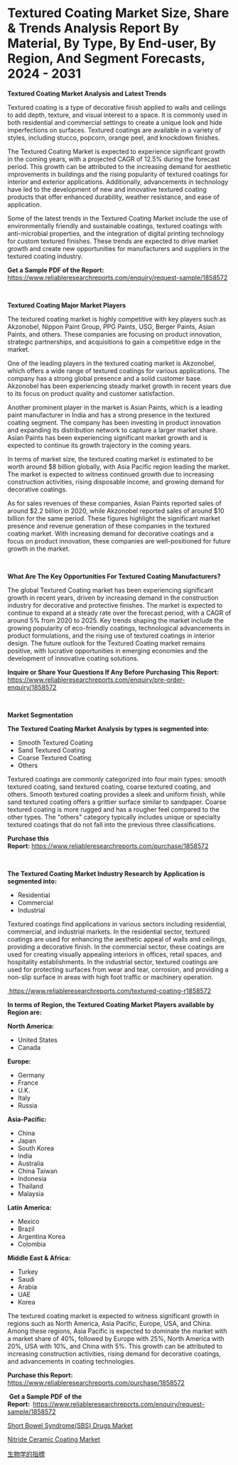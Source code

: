 <p><h1>Textured Coating Market Size, Share & Trends Analysis Report By Material, By Type, By End-user, By Region, And Segment Forecasts, 2024 - 2031</h1></p><p><strong>Textured Coating Market Analysis and Latest Trends</strong></p>
<p><p>Textured coating is a type of decorative finish applied to walls and ceilings to add depth, texture, and visual interest to a space. It is commonly used in both residential and commercial settings to create a unique look and hide imperfections on surfaces. Textured coatings are available in a variety of styles, including stucco, popcorn, orange peel, and knockdown finishes.</p><p>The Textured Coating Market is expected to experience significant growth in the coming years, with a projected CAGR of 12.5% during the forecast period. This growth can be attributed to the increasing demand for aesthetic improvements in buildings and the rising popularity of textured coatings for interior and exterior applications. Additionally, advancements in technology have led to the development of new and innovative textured coating products that offer enhanced durability, weather resistance, and ease of application.</p><p>Some of the latest trends in the Textured Coating Market include the use of environmentally friendly and sustainable coatings, textured coatings with anti-microbial properties, and the integration of digital printing technology for custom textured finishes. These trends are expected to drive market growth and create new opportunities for manufacturers and suppliers in the textured coating industry.</p></p>
<p><strong>Get a Sample PDF of the Report:&nbsp;</strong> <a href="https://www.reliableresearchreports.com/enquiry/request-sample/1858572">https://www.reliableresearchreports.com/enquiry/request-sample/1858572</a></p>
<p>&nbsp;</p>
<p><strong>Textured Coating Major Market Players</strong></p>
<p><p>The textured coating market is highly competitive with key players such as Akzonobel, Nippon Paint Group, PPG Paints, USG, Berger Paints, Asian Paints, and others. These companies are focusing on product innovation, strategic partnerships, and acquisitions to gain a competitive edge in the market.</p><p>One of the leading players in the textured coating market is Akzonobel, which offers a wide range of textured coatings for various applications. The company has a strong global presence and a solid customer base. Akzonobel has been experiencing steady market growth in recent years due to its focus on product quality and customer satisfaction.</p><p>Another prominent player in the market is Asian Paints, which is a leading paint manufacturer in India and has a strong presence in the textured coating segment. The company has been investing in product innovation and expanding its distribution network to capture a larger market share. Asian Paints has been experiencing significant market growth and is expected to continue its growth trajectory in the coming years.</p><p>In terms of market size, the textured coating market is estimated to be worth around $8 billion globally, with Asia Pacific region leading the market. The market is expected to witness continued growth due to increasing construction activities, rising disposable income, and growing demand for decorative coatings.</p><p>As for sales revenues of these companies, Asian Paints reported sales of around $2.2 billion in 2020, while Akzonobel reported sales of around $10 billion for the same period. These figures highlight the significant market presence and revenue generation of these companies in the textured coating market. With increasing demand for decorative coatings and a focus on product innovation, these companies are well-positioned for future growth in the market.</p></p>
<p>&nbsp;</p>
<p><strong>What Are The Key Opportunities For Textured Coating Manufacturers?</strong></p>
<p><p>The global Textured Coating market has been experiencing significant growth in recent years, driven by increasing demand in the construction industry for decorative and protective finishes. The market is expected to continue to expand at a steady rate over the forecast period, with a CAGR of around 5% from 2020 to 2025. Key trends shaping the market include the growing popularity of eco-friendly coatings, technological advancements in product formulations, and the rising use of textured coatings in interior design. The future outlook for the Textured Coating market remains positive, with lucrative opportunities in emerging economies and the development of innovative coating solutions.</p></p>
<p><strong>Inquire or Share Your Questions If Any Before Purchasing This Report:</strong> <a href="https://www.reliableresearchreports.com/enquiry/pre-order-enquiry/1858572">https://www.reliableresearchreports.com/enquiry/pre-order-enquiry/1858572</a></p>
<p>&nbsp;</p>
<p><strong>Market Segmentation</strong></p>
<p><strong>The Textured Coating Market Analysis by types is segmented into:</strong></p>
<p><ul><li>Smooth Textured Coating</li><li>Sand Textured Coating</li><li>Coarse Textured Coating</li><li>Others</li></ul></p>
<p><p>Textured coatings are commonly categorized into four main types: smooth textured coating, sand textured coating, coarse textured coating, and others. Smooth textured coating provides a sleek and uniform finish, while sand textured coating offers a grittier surface similar to sandpaper. Coarse textured coating is more rugged and has a rougher feel compared to the other types. The "others" category typically includes unique or specialty textured coatings that do not fall into the previous three classifications.</p></p>
<p><strong>Purchase this Report:&nbsp;</strong><a href="https://www.reliableresearchreports.com/purchase/1858572">https://www.reliableresearchreports.com/purchase/1858572</a></p>
<p>&nbsp;</p>
<p><strong>The Textured Coating Market Industry Research by Application is segmented into:</strong></p>
<p><ul><li>Residential</li><li>Commercial</li><li>Industrial</li></ul></p>
<p><p>Textured coatings find applications in various sectors including residential, commercial, and industrial markets. In the residential sector, textured coatings are used for enhancing the aesthetic appeal of walls and ceilings, providing a decorative finish. In the commercial sector, these coatings are used for creating visually appealing interiors in offices, retail spaces, and hospitality establishments. In the industrial sector, textured coatings are used for protecting surfaces from wear and tear, corrosion, and providing a non-slip surface in areas with high foot traffic or machinery operation.</p></p>
<p><a href="https://www.reliableresearchreports.com/textured-coating-r1858572">&nbsp;https://www.reliableresearchreports.com/textured-coating-r1858572</a></p>
<p><strong>In terms of Region, the Textured Coating Market Players available by Region are:</strong></p>
<p>
    <p> <strong> North America: </strong>
        <ul>
            <li>United States</li>
            <li>Canada</li>
        </ul>
        </p> 
    <p> <strong> Europe: </strong>
        <ul>
            <li>Germany</li>
            <li>France</li>
            <li>U.K.</li>
            <li>Italy</li>
            <li>Russia</li>
        </ul>
        </p> 
    <p> <strong> Asia-Pacific: </strong>
        <ul>
            <li>China</li>
            <li>Japan</li>
            <li>South Korea</li>
            <li>India</li>
            <li>Australia</li>
            <li>China Taiwan</li>
            <li>Indonesia</li>
            <li>Thailand</li>
            <li>Malaysia</li>
        </ul>
        </p> 
    <p> <strong> Latin America: </strong>
        <ul>
            <li>Mexico</li>
            <li>Brazil</li>
            <li>Argentina Korea</li>
            <li>Colombia</li>
        </ul>
        </p> 
    <p> <strong> Middle East & Africa: </strong>
        <ul>
            <li>Turkey</li>
            <li>Saudi</li>
            <li>Arabia</li>
            <li>UAE</li>
            <li>Korea</li>
        </ul>
    </p>
    </p>
<p><p>The textured coating market is expected to witness significant growth in regions such as North America, Asia Pacific, Europe, USA, and China. Among these regions, Asia Pacific is expected to dominate the market with a market share of 40%, followed by Europe with 25%, North America with 20%, USA with 10%, and China with 5%. This growth can be attributed to increasing construction activities, rising demand for decorative coatings, and advancements in coating technologies.</p></p>
<p><strong>Purchase this Report: </strong><a href="https://www.reliableresearchreports.com/purchase/1858572">https://www.reliableresearchreports.com/purchase/1858572</a></p>
<p>&nbsp;<strong>Get a Sample PDF of the Report:&nbsp;&nbsp;</strong><a href="https://www.reliableresearchreports.com/enquiry/request-sample/1858572">https://www.reliableresearchreports.com/enquiry/request-sample/1858572</a></p>
<p><strong></strong></p>
<p><p><a href="https://www.linkedin.com/pulse/short-bowel-syndromesbs-drugs-market-size-share-amp-trends-rcmpe?trackingId=DOjZTKS5z5ObY0BFRRcvXw%3D%3D">Short Bowel Syndrome(SBS) Drugs Market</a></p><p><a href="https://www.linkedin.com/pulse/nitride-ceramic-coating-market-size-focuses-dynamics-in-depth-wh94c?trackingId=GJWEaWVcKWi2cthuL53OiQ%3D%3D">Nitride Ceramic Coating Market</a></p><p><a href="https://github.com/oqoeusbvpadwjs08/Market-Research-Report-List-2/blob/main/595087765405.md">生物学的指標</a></p></p>